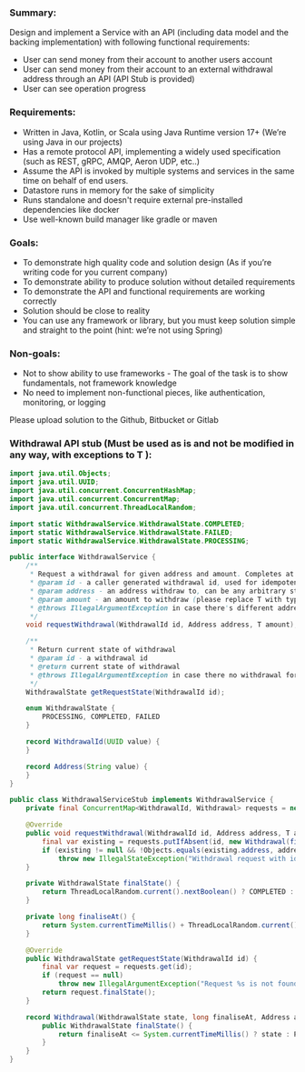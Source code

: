 ### Summary:

Design and implement a Service with an API (including data model and the backing implementation) with following
functional requirements:

- User can send money from their account to another users account
- User can send money from their account to an external withdrawal address through an API (API Stub is provided)
- User can see operation progress

### Requirements:

- Written in Java, Kotlin, or Scala using Java Runtime version 17+ (We’re using Java in our projects)
- Has a remote protocol API, implementing a widely used specification (such as REST, gRPC, AMQP, Aeron UDP, etc..)
- Assume the API is invoked by multiple systems and services in the same time on behalf of end users.
- Datastore runs in memory for the sake of simplicity
- Runs standalone and doesn't require external pre-installed dependencies like docker
- Use well-known build manager like gradle or maven

### Goals:

- To demonstrate high quality code and solution design (As if you’re writing code for you current company)
- To demonstrate ability to produce solution without detailed requirements
- To demonstrate the API and functional requirements are working correctly
- Solution should be close to reality
- You can use any framework or library, but you must keep solution simple and straight to the point (hint: we’re not
  using Spring)

### Non-goals:

- Not to show ability to use frameworks - The goal of the task is to show fundamentals, not framework knowledge
- No need to implement non-functional pieces, like authentication, monitoring, or logging

Please upload solution to the Github, Bitbucket or Gitlab

### Withdrawal API stub (Must be used as is and not be modified in any way, with exceptions to T ):

```java
import java.util.Objects;
import java.util.UUID;
import java.util.concurrent.ConcurrentHashMap;
import java.util.concurrent.ConcurrentMap;
import java.util.concurrent.ThreadLocalRandom;

import static WithdrawalService.WithdrawalState.COMPLETED;
import static WithdrawalService.WithdrawalState.FAILED;
import static WithdrawalService.WithdrawalState.PROCESSING;

public interface WithdrawalService {
    /**
     * Request a withdrawal for given address and amount. Completes at random moment between 1 and 10 seconds
     * @param id - a caller generated withdrawal id, used for idempotency
     * @param address - an address withdraw to, can be any arbitrary string
     * @param amount - an amount to withdraw (please replace T with type you want to use)
     * @throws IllegalArgumentException in case there's different address or amount for given id
     */
    void requestWithdrawal(WithdrawalId id, Address address, T amount); // Please substitute T with prefered type

    /**
     * Return current state of withdrawal
     * @param id - a withdrawal id
     * @return current state of withdrawal
     * @throws IllegalArgumentException in case there no withdrawal for the given id
     */
    WithdrawalState getRequestState(WithdrawalId id);

    enum WithdrawalState {
        PROCESSING, COMPLETED, FAILED
    }

    record WithdrawalId(UUID value) {
    }

    record Address(String value) {
    }
}

public class WithdrawalServiceStub implements WithdrawalService {
    private final ConcurrentMap<WithdrawalId, Withdrawal> requests = new ConcurrentHashMap<>();

    @Override
    public void requestWithdrawal(WithdrawalId id, Address address, T amount) { // Please substitute T with prefered type
        final var existing = requests.putIfAbsent(id, new Withdrawal(finalState(), finaliseAt(), address, amount));
        if (existing != null && !Objects.equals(existing.address, address) && !Objects.equals(existing.amount, amount))
            throw new IllegalStateException("Withdrawal request with id[%s] is already present".formatted(id));
    }

    private WithdrawalState finalState() {
        return ThreadLocalRandom.current().nextBoolean() ? COMPLETED : FAILED;
    }

    private long finaliseAt() {
        return System.currentTimeMillis() + ThreadLocalRandom.current().nextLong(1000, 10000);
    }

    @Override
    public WithdrawalState getRequestState(WithdrawalId id) {
        final var request = requests.get(id);
        if (request == null)
            throw new IllegalArgumentException("Request %s is not found".formatted(id));
        return request.finalState();
    }

    record Withdrawal(WithdrawalState state, long finaliseAt, Address address, T amount) {
        public WithdrawalState finalState() {
            return finaliseAt <= System.currentTimeMillis() ? state : PROCESSING;
        }
    }
}

```